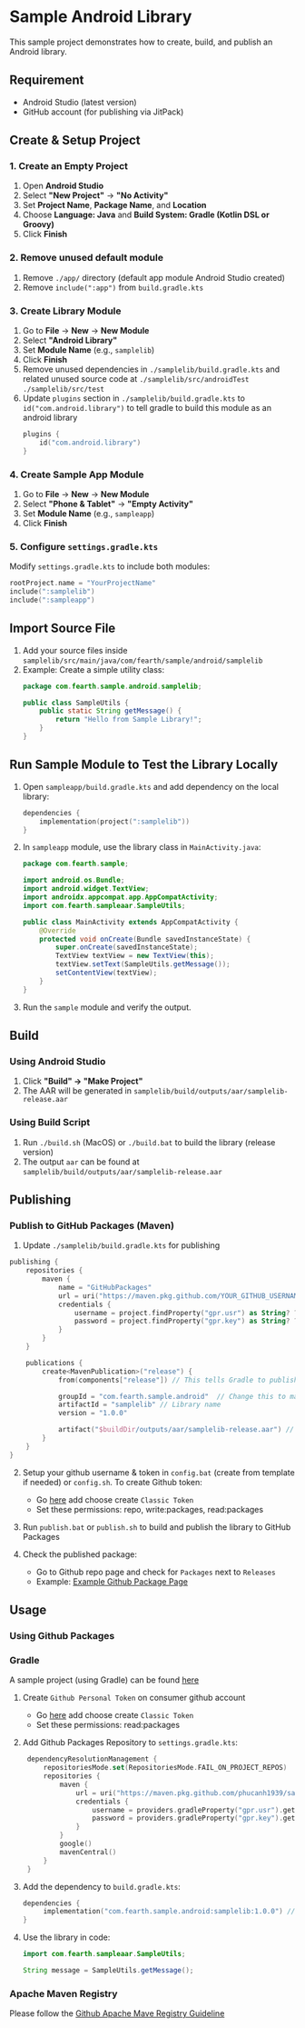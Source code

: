 # Sample Android Library

This sample project demonstrates how to create, build, and publish an Android library.

## Requirement

- Android Studio (latest version)
- GitHub account (for publishing via JitPack)

## Create & Setup Project

### 1. Create an Empty Project
1. Open **Android Studio**
2. Select **"New Project"** → **"No Activity"**
3. Set **Project Name**, **Package Name**, and **Location**
4. Choose **Language: Java** and **Build System: Gradle (Kotlin DSL or Groovy)**
5. Click **Finish**

### 2. Remove unused default module
1. Remove `./app/` directory (default app module Android Studio created)
2. Remove `include(":app")` from `build.gradle.kts`

### 3. Create Library Module
1. Go to **File** → **New** → **New Module**
2. Select **"Android Library"**
3. Set **Module Name** (e.g., `samplelib`)
4. Click **Finish**
5. Remove unused dependencies in `./samplelib/build.gradle.kts` and related unused source code at `./samplelib/src/androidTest` `./samplelib/src/test`
6. Update `plugins` section in `./samplelib/build.gradle.kts` to `id("com.android.library")` to tell gradle to build this module as an android library
    ```kotlin
    plugins {
        id("com.android.library")
    }
    ```

### 4. Create Sample App Module
1. Go to **File** → **New** → **New Module**
2. Select **"Phone & Tablet"** → **"Empty Activity"**
3. Set **Module Name** (e.g., `sampleapp`)
4. Click **Finish**

### 5. Configure `settings.gradle.kts`
Modify `settings.gradle.kts` to include both modules:
```kotlin
rootProject.name = "YourProjectName"
include(":samplelib")
include(":sampleapp")
```

## Import Source File

1. Add your source files inside `samplelib/src/main/java/com/fearth/sample/android/samplelib`
2. Example: Create a simple utility class:
   ```java
   package com.fearth.sample.android.samplelib;
   
   public class SampleUtils {
       public static String getMessage() {
           return "Hello from Sample Library!";
       }
   }
   ```

## Run Sample Module to Test the Library Locally

1. Open `sampleapp/build.gradle.kts` and add dependency on the local library:
   ```kotlin
   dependencies {
       implementation(project(":samplelib"))
   }
   ```
2. In `sampleapp` module, use the library class in `MainActivity.java`:
   ```java
   package com.fearth.sample;
   
   import android.os.Bundle;
   import android.widget.TextView;
   import androidx.appcompat.app.AppCompatActivity;
   import com.fearth.sampleaar.SampleUtils;
   
   public class MainActivity extends AppCompatActivity {
       @Override
       protected void onCreate(Bundle savedInstanceState) {
           super.onCreate(savedInstanceState);
           TextView textView = new TextView(this);
           textView.setText(SampleUtils.getMessage());
           setContentView(textView);
       }
   }
   ```
3. Run the `sample` module and verify the output.

## Build

### Using Android Studio
1. Click **"Build" → "Make Project"**
2. The AAR will be generated in `samplelib/build/outputs/aar/samplelib-release.aar`

### Using Build Script
1. Run `./build.sh` (MacOS) or `./build.bat` to build the library (release version)
2. The output `aar` can be found at `samplelib/build/outputs/aar/samplelib-release.aar`
  
## Publishing

### Publish to GitHub Packages (Maven)

1. Update `./samplelib/build.gradle.kts` for publishing
```kotlin
publishing {
    repositories {
        maven {
            name = "GitHubPackages"
            url = uri("https://maven.pkg.github.com/YOUR_GITHUB_USERNAME/YOUR_REPO")
            credentials {
                username = project.findProperty("gpr.usr") as String? ?: System.getenv("GITHUB_USERNAME")
                password = project.findProperty("gpr.key") as String? ?: System.getenv("GITHUB_TOKEN")
            }
        }
    }

    publications {
        create<MavenPublication>("release") {
            from(components["release"]) // This tells Gradle to publish the release AAR

            groupId = "com.fearth.sample.android"  // Change this to match your package
            artifactId = "samplelib" // Library name
            version = "1.0.0"

            artifact("$buildDir/outputs/aar/samplelib-release.aar") // Path to AAR
        }
    }
}
```

2. Setup your github username & token in `config.bat` (create from template if needed) or `config.sh`. To create Github token:
    - Go [here](https://github.com/settings/tokens) add choose create `Classic Token`
    - Set these permissions: repo, write:packages, read:packages

3. Run `publish.bat` or `publish.sh` to build and publish the library to GitHub Packages

4. Check the published package:
    - Go to Github repo page and check for `Packages` next to `Releases`
    - Example: [Example Github Package Page](https://github.com/phucanh1939/sample-android-library/packages)

## Usage

### Using Github Packages

### Gradle 

A sample project (using Gradle) can be found [here](https://github.com/phucanh1939/sample-android-library-test)

1. Create `Github Personal Token` on consumer github account
    - Go [here](https://github.com/settings/tokens) add choose create `Classic Token`
    - Set these permissions: read:packages

2. Add Github Packages Repository to `settings.gradle.kts`:
   ```kotlin
    dependencyResolutionManagement {
        repositoriesMode.set(RepositoriesMode.FAIL_ON_PROJECT_REPOS)
        repositories {
            maven {
                url = uri("https://maven.pkg.github.com/phucanh1939/sample-android-library") // url to your github package
                credentials {
                    username = providers.gradleProperty("gpr.usr").getOrNull() ?: System.getenv("GITHUB_USERNAME") // consumer github account (not the owner)
                    password = providers.gradleProperty("gpr.key").getOrNull() ?: System.getenv("GITHUB_TOKEN") // consummer github token (not the owner)
                }
            }
            google()
            mavenCentral()
        }
    }
   ```

3. Add the dependency to `build.gradle.kts`:
   ```kotlin
   dependencies {
        implementation("com.fearth.sample.android:samplelib:1.0.0") // format: <groupId>:<artifactId>:<version>
   }
   ```

4. Use the library in code:
   ```java
   import com.fearth.sampleaar.SampleUtils;
   
   String message = SampleUtils.getMessage();
   ```

### Apache Maven Registry

Please follow the [Github Apache Mave Registry Guideline](https://docs.github.com/en/packages/working-with-a-github-packages-registry/working-with-the-apache-maven-registry)
